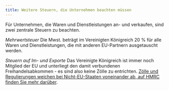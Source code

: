 ```yaml
---
title: Weitere Steuern, die Unternehmen beachten müssen
---
```


Für Unternehmen, die Waren und Dienstleistungen an- und verkaufen, sind zwei zentrale Steuern zu beachten.

*Mehrwertsteuer*
Die Mwst. beträgt im Vereinigten Königreich 20 % für alle Waren und Dienstleistungen, die mit anderen EU-Partnern ausgetauscht werden.

*Steuern auf Im- und Exporte*
Das Vereinigte Königreich ist immer noch Mitglied der EU und unterliegt den damit verbundenen Freihandelsabkommen - es sind also keine Zölle zu entrichten. [Zölle und Regulierungen weichen bei Nicht-EU-Staaten voneinander ab, auf HMRC finden Sie mehr darüber](https://www.gov.uk/topic/business-tax/import-export).